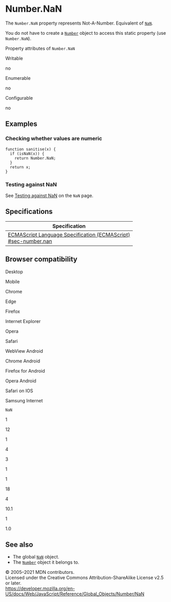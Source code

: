Number.NaN
==========

The `Number.NaN` property represents Not-A-Number. Equivalent of [`NaN`](../nan).

You do not have to create a [`Number`](../number) object to access this static property (use `Number.NaN`).

Property attributes of `Number.NaN`

Writable

no

Enumerable

no

Configurable

no

Examples
--------

### Checking whether values are numeric

    function sanitise(x) {
      if (isNaN(x)) {
        return Number.NaN;
      }
      return x;
    }

### Testing against NaN

See [Testing against NaN](../nan#testing_against_nan) on the `NaN` page.

Specifications
--------------

<table><thead><tr class="header"><th>Specification</th></tr></thead><tbody><tr class="odd"><td><a href="https://tc39.es/ecma262/#sec-number.nan">ECMAScript Language Specification (ECMAScript)<br />
<span class="small">#sec-number.nan</span></a></td></tr></tbody></table>

Browser compatibility
---------------------

Desktop

Mobile

Chrome

Edge

Firefox

Internet Explorer

Opera

Safari

WebView Android

Chrome Android

Firefox for Android

Opera Android

Safari on IOS

Samsung Internet

`NaN`

1

12

1

4

3

1

1

18

4

10.1

1

1.0

See also
--------

-   The global [`NaN`](../nan) object.
-   The [`Number`](../number) object it belongs to.

© 2005–2021 MDN contributors.  
Licensed under the Creative Commons Attribution-ShareAlike License v2.5 or later.  
<a href="https://developer.mozilla.org/en-US/docs/Web/JavaScript/Reference/Global_Objects/Number/NaN" class="_attribution-link">https://developer.mozilla.org/en-US/docs/Web/JavaScript/Reference/Global_Objects/Number/NaN</a>

